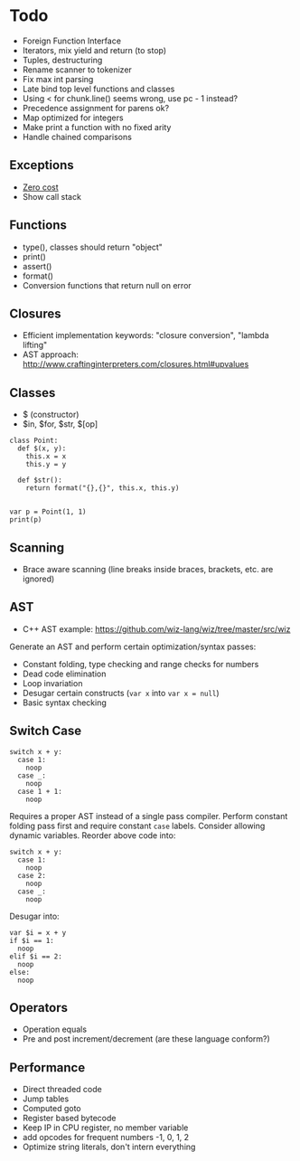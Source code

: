# Todo
- Foreign Function Interface
- Iterators, mix yield and return (to stop)
- Tuples, destructuring
- Rename scanner to tokenizer
- Fix max int parsing
- Late bind top level functions and classes
- Using < for chunk.line() seems wrong, use pc - 1 instead?
- Precedence assignment for parens ok?
- Map optimized for integers
- Make print a function with no fixed arity
- Handle chained comparisons

## Exceptions
- [Zero cost](https://bugs.python.org/issue40222)
- Show call stack

## Functions
- type(), classes should return "object"
- print()
- assert()
- format()
- Conversion functions that return null on error

## Closures
- Efficient implementation keywords: "closure conversion", "lambda lifting"
- AST approach: http://www.craftinginterpreters.com/closures.html#upvalues

## Classes
- $ (constructor)
- $in, $for, $str, $[op]

```dz
class Point:
  def $(x, y):
    this.x = x
    this.y = y

  def $str():
    return format("{},{}", this.x, this.y)


var p = Point(1, 1)
print(p)
```

## Scanning
- Brace aware scanning (line breaks inside braces, brackets, etc. are ignored)

## AST
- C++ AST example:  https://github.com/wiz-lang/wiz/tree/master/src/wiz

Generate an AST and perform certain optimization/syntax passes:
- Constant folding, type checking and range checks for numbers
- Dead code elimination
- Loop invariation
- Desugar certain constructs (`var x` into `var x = null`)
- Basic syntax checking

## Switch Case
```dz
switch x + y:
  case 1:
    noop
  case _:
    noop
  case 1 + 1:
    noop
```

Requires a proper AST instead of a single pass compiler. Perform constant folding pass first and require constant `case` labels. Consider allowing dynamic variables. Reorder above code into:

```dz
switch x + y:
  case 1:
    noop
  case 2:
    noop
  case _:
    noop
```

Desugar into:
```
var $i = x + y
if $i == 1:
  noop
elif $i == 2:
  noop
else:
  noop
```

## Operators
- Operation equals
- Pre and post increment/decrement (are these language conform?)

## Performance
- Direct threaded code
- Jump tables
- Computed goto
- Register based bytecode
- Keep IP in CPU register, no member variable
- add opcodes for frequent numbers -1, 0, 1, 2
- Optimize string literals, don't intern everything
